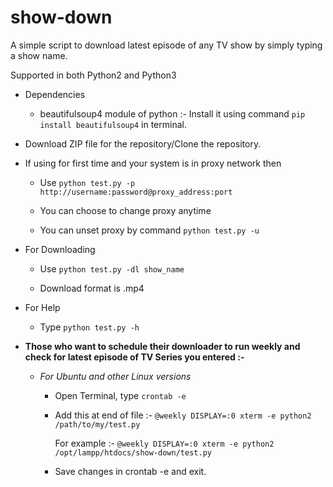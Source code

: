# show-down
A simple script to download latest episode of any TV show by simply typing a show name.

Supported in both Python2 and Python3

- Dependencies
    - beautifulsoup4 module of python :- Install it using command ```pip install beautifulsoup4``` in terminal.
    
    
- Download ZIP file for the repository/Clone the repository.

- If using for first time and your system is in proxy network then

    - Use ```python test.py -p http://username:password@proxy_address:port```

    - You can choose to change proxy anytime
    
    - You can unset proxy by command ```python test.py -u```
    
- For Downloading 

    - Use  ```python test.py -dl show_name```
    
    - Download format is .mp4

- For Help
    
    - Type ```python test.py -h```

- **Those who want to schedule their downloader to run weekly and check for latest episode of TV Series you entered :-**
    - *For Ubuntu and other Linux versions*
        
        - Open Terminal, type ```crontab -e```
        
        - Add this at end of file :- ```@weekly DISPLAY=:0 xterm -e python2 /path/to/my/test.py```
               
            For example :- ```@weekly DISPLAY=:0 xterm -e python2 /opt/lampp/htdocs/show-down/test.py```
               
        - Save changes in crontab -e and exit.
        
        


